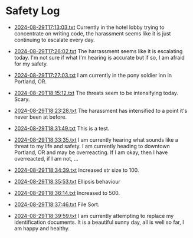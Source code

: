 # Safety Log

- [2024-08-29T17:13:03.txt](/2024-08-29T17:13:03.txt) Currently in the hotel lobby trying to concentrate on writing code, the harassment seems like it is just continuing to escalate every day.

- [2024-08-29T17:26:02.txt](/2024-08-29T17:26:02.txt) The harrassment seems like it is escalating today. I'm not sure if what I'm hearing is accurate but if so, I am afraid for my safety.

- [2024-08-29T17:27:03.txt](/2024-08-29T17:27:03.txt) I am currently in the pony soldier inn in Portland, OR.

- [2024-08-29T18:15:12.txt](/2024-08-29T18:15:12.txt) The threats seem to be intensifying today. Scary.

- [2024-08-29T18:23:28.txt](/2024-08-29T18:23:28.txt) The harassment has intensified to a point it's never been at before.

- [2024-08-29T18:31:49.txt](/2024-08-29T18:31:49.txt) This is a test.

- [2024-08-29T18:33:35.txt](/2024-08-29T18:33:35.txt) I am currently hearing what sounds like a threat to my life and safety. I am currently heading to downtown Portland, OR and may be overreacting. If I am okay, then I have overreacted, if I am not, ...

- [2024-08-29T18:34:39.txt](/2024-08-29T18:34:39.txt) Increased str size to 100.

- [2024-08-29T18:35:53.txt](/2024-08-29T18:35:53.txt) Ellipsis behaviour

- [2024-08-29T18:36:14.txt](/2024-08-29T18:36:14.txt) Increased to 500.

- [2024-08-29T18:37:46.txt](/2024-08-29T18:37:46.txt) File Sort.

- [2024-08-29T18:39:59.txt](/2024-08-29T18:39:59.txt) I am currently attempting to replace my identification documents. It is a beautiful sunny day, all is well so far, I am happy and healthy.

